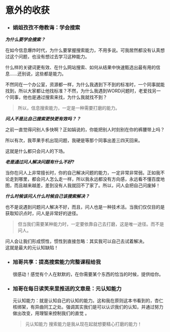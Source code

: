 # 意外的收获  
* ### **娟姐孜孜不倦教诲：学会搜索**   
   
***为什么要学会搜索？***  

在如今信息爆炸时代，为什么要掌握搜索能力，不用多说。可我居然都没有认真想过这个问题，也没有想过去学习这种能力。 

什么样的关键词更有效、在什么网站搜索、如何从结果中快速甄选出最有用的信息……还别说，这些都是能力。

不然同在一个办公室，资源都一样，为什么我遇到下不到的标准时，一个同事就能找到，所以大家都让他找标准？不然，为什么我遇到WORD问题时，老爱找另一个同事，他也是通过搜索来找，为什么我就找不到？  
> 所以，信息搜索能力，一定是一种需要打磨的能力。  

***问人不是比自己搜索更快更有效吗？？***   

之前一直觉得问别人多快啊？正如娟说的，你能把别人时刻别在你的裤腰带上吗？  

所以有次，我苹果手机出现问题，我硬是等那个同事出差三四天回来。

这就是什么都只会问人的下场。  

***老是通过问人解决问题有什么不好?***  

当你在问人上非常擅长时，你的自己解决问题的能力，一定非常非常弱。正如我不论走到哪里，都会问人怎么走一样，所以我永远都没有方向感，永远看不懂百度地图，而且越来越差，差到没有人我就回不了家了。所以，问人会把自己问废掉！  

***什么时候该问人什么时候自己该搜索解决？***   

也不是说遇到问题问人解决不好，而且，问人也是一种技术活。当我们仅仅目的是获取知识点时，问人是非常好的途径。  
>但当我们需要某种能力时，一定要依靠自己去打磨，这是唯一途径。而不是问人。 

问人会让我们形成惯性，惯性到直接忽略：其实我可以自己去试着解决。  
这就是最大的元认知缺陷！
* ### **旭哥共享：提高搜索能力完整课程给我**
  很感动！感觉有个人在默默的，在你需要某个东西的恰当的时候，提供给你。
* ### **旭哥在每日读笑来里推送的文章是：元认知能力**
  元认知能力：就是认知自己的认知的能力。这和我在原则这本书看到的，杏仁核绑架，有异曲同工之处。强调其实我们是可以认识我们的认知，并通过努力做出改变，用理智来控制我们的直觉 。
    
  >元认知能力 搜索能力是我从现在起就想要精心打磨的能力！